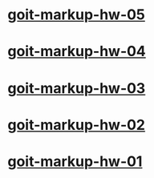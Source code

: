 # [goit-markup-hw-05](https://lukaszderkacz.github.io/goit-markup-hw-04/)
# [goit-markup-hw-04](https://lukaszderkacz.github.io/goit-markup-hw-04/)
# [goit-markup-hw-03](https://lukaszderkacz.github.io/goit-markup-hw-03/)
# [goit-markup-hw-02](https://lukaszderkacz.github.io/goit-markup-hw-02/)
# [goit-markup-hw-01](https://lukaszderkacz.github.io/goit-markup-hw-01/)